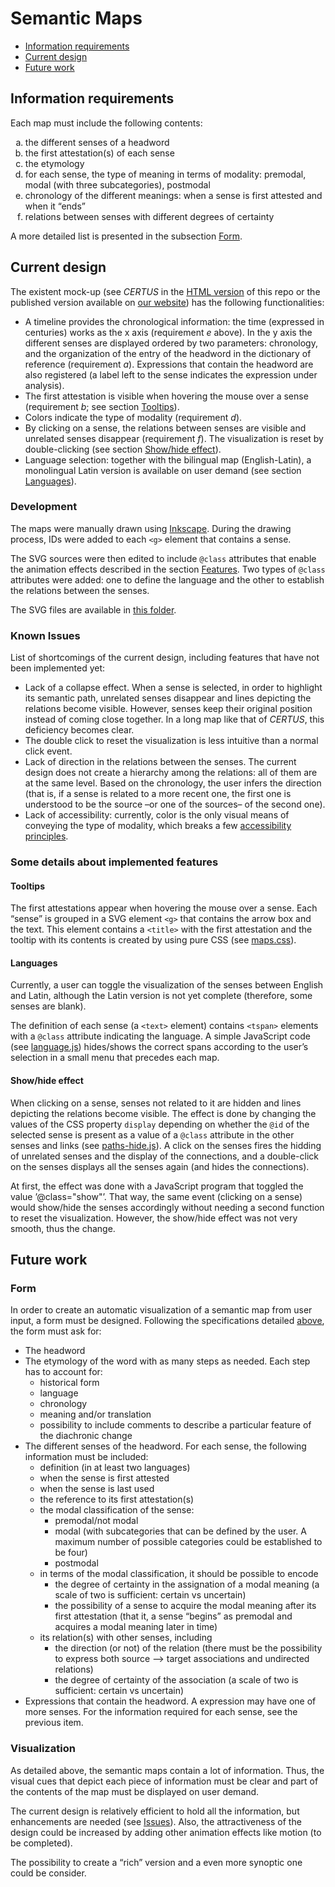 # Semantic Maps
- [Information requirements](#information-requirements)
- [Current design](#current-design)
- [Future work](#future-work)

## Information requirements 
Each map must include the following contents:
<ol type="a">
  <li>the different senses of a headword</li>
  <li>the first attestation(s) of each sense</li>
  <li>the etymology</li>
  <li>for each sense, the type of meaning in terms of modality: premodal, modal (with three subcategories), postmodal</li>
  <li>chronology of the different meanings: when a sense is first attested and when it “ends”</li>
  <li>relations between senses with different degrees of certainty</li>
</ol>

A more detailed list is presented in the subsection [Form](#form).

## Current design
The existent mock-up (see _CERTUS_ in the [HTML version](https://github.com/WoPoss/semantic_maps/blob/master/drawn-maps/semantic-modal-maps.html) of this repo or the published version available on [our website](http://woposs.unil.ch/semantic-modal-maps.php)) has the following functionalities:
- A timeline provides the chronological information: the time (expressed in centuries) works as the x axis (requirement _e_ above). In the y axis the different senses are displayed ordered by two parameters: chronology, and the organization of the entry of the headword in the dictionary of reference (requirement _a_). Expressions that contain the headword are also registered (a label left to the sense indicates the expression under analysis).
- The first attestation is visible when hovering the mouse over a sense (requirement _b_; see section [Tooltips](#tooltips)).
- Colors indicate the type of modality (requirement _d_).
- By clicking on a sense, the relations between senses are visible and unrelated senses disappear (requirement _f_). The visualization is reset by double-clicking (see section [Show/hide effect](#show/hide-effect)).
- Language selection: together with the bilingual map (English-Latin), a monolingual Latin version is available on user demand (see section [Languages](#languages)).

### Development
The maps were manually drawn using [Inkscape](https://inkscape.org/). During the drawing process, IDs were added to each `<g>` element that contains a sense.

The SVG sources were then edited to include `@class` attributes that enable the animation effects described in the section [Features](#some-details-about-implemented-features). Two types of `@class` attributes were added: one to define the language and the other to establish the relations between the senses.

The SVG files are available in [this folder](https://github.com/WoPoss/semantic_maps/tree/master/drawn-maps/svg).

### Known Issues
List of shortcomings of the current design, including features that have not been implemented yet:
- Lack of a collapse effect. When a sense is selected, in order to highlight its semantic path, unrelated senses disappear and lines depicting the relations become visible. However, senses keep their original position instead of coming close together. In a long map like that of _CERTUS_, this deficiency becomes clear. 
- The double click to reset the visualization is less intuitive than a normal click event.
- Lack of direction in the relations between the senses. The current design does not create a hierarchy among the relations: all of them are at the same level. Based on the chronology, the user infers the direction (that is, if a sense is related to a more recent one, the first one is understood to be the source –or one of the sources– of the second one).
- Lack of accessibility: currently, color is the only visual means of conveying the type of modality, which breaks a few [accessibility principles](https://www.w3.org/WAI/fundamentals/accessibility-principles/).

### Some details about implemented features

#### Tooltips
The first attestations appear when hovering the mouse over a sense. Each “sense” is grouped in a SVG element `<g>` that contains the arrow box and the text. This element contains a `<title>` with the first attestation and the tooltip with its contents is created by using pure CSS (see [maps.css](https://github.com/WoPoss/semantic_maps/blob/master/drawn-maps/css/maps.css)).

#### Languages
Currently, a user can toggle the visualization of the senses between English and Latin, although the Latin version is not yet complete (therefore, some senses are blank).

The definition of each sense (a `<text>` element) contains `<tspan>` elements with a `@class` attribute indicating the language. A simple JavaScript code (see [language.js](https://github.com/WoPoss/semantic_maps/blob/master/drawn-maps/js/language.js)) hides/shows the correct spans according to the user’s selection in a small menu that precedes each map.

#### Show/hide effect
When clicking on a sense, senses not related to it are hidden and lines depicting the relations become visible. The effect is done by changing the values of the CSS property `display` depending on whether the `@id` of the selected sense is present as a value of a `@class` attribute in the other senses and links (see [paths-hide.js](https://github.com/WoPoss/semantic_maps/blob/master/drawn-maps/js/paths-hide.js)). A click on the senses fires the hidding of unrelated senses and the display of the connections, and a double-click on the senses displays all the senses again (and hides the connections).

At first, the effect was done with a JavaScript program that toggled the value ’@class="show"’. That way, the same event (clicking on a sense) would show/hide the senses accordingly without needing a second function to reset the visualization. However, the show/hide effect was not very smooth, thus the change.

## Future work
### Form
In order to create an automatic visualization of a semantic map from user input, a form must be designed. Following the specifications detailed [above](#information-requirements), the form must ask for:
- The headword
- The etymology of the word with as many steps as needed. Each step has to account for:
    - historical form
    - language
    - chronology
    - meaning and/or translation
    - possibility to include comments to describe a particular feature of the diachronic change
- The different senses of the headword. For each sense, the following information must be included:
    - definition (in at least two languages)
    - when the sense is first attested
    - when the sense is last used
    - the reference to its first attestation(s)
    - the modal classification of the sense:
        - premodal/not modal
        - modal (with subcategories that can be defined by the user. A maximum number of possible categories could be established to be four)
        - postmodal
    - in terms of the modal classification, it should be possible to encode 
        - the degree of certainty in the assignation of a modal meaning (a scale of two is sufficient: certain vs uncertain)
        - the possibility of a sense to acquire the modal meaning after its first attestation (that it, a sense “begins” as premodal and acquires a modal meaning later in time)
    - its relation(s) with other senses, including 
        - the direction (or not) of the relation (there must be the possibility to express both source --> target associations and undirected relations)
        - the degree of certainty of the association (a scale of two is sufficient: certain vs uncertain)
- Expressions that contain the headword. A expression may have one of more senses. For the information required for each sense, see the previous item.

### Visualization
As detailed above, the semantic maps contain a lot of information. Thus, the visual cues that depict each piece of information must be clear and part of the contents of the map must be displayed on user demand.

The current design is relatively efficient to hold all the information, but enhancements are needed (see [Issues](#issues)). Also, the attractiveness of the design could be increased by adding other animation effects like motion (to be completed).

The possibility to create a “rich” version and a even more synoptic one could be consider.



